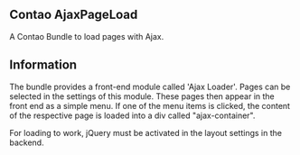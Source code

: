 ## Contao AjaxPageLoad

A Contao Bundle to load pages with Ajax.  

## Information

The bundle provides a front-end module called 'Ajax Loader'. Pages can be selected in the settings of this module. These pages then appear in the front end as a simple menu. If one of the menu items is clicked, the content of the respective page is loaded into a div called "ajax-container".

For loading to work, jQuery must be activated in the layout settings in the backend.